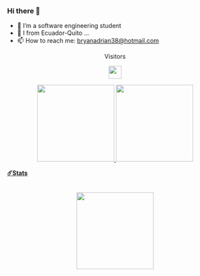 ### Hi there 👋


- 🌱 I’m a software engineering student
- 💬 I from Ecuador-Quito ...
- 📫 How to reach me: bryanadrian38@hotmail.com


 <div align="center">Visitors</div>
<div align="center">
 
  <img height="30em" src="https://profile-counter.glitch.me/Baio99/count.svg"/> <br />
</div>


<div align="center">
  <a href="https://github.com/Baio99">
  <img height="180em" src="https://github-readme-stats.vercel.app/api?username=Baio99&show_icons=true&theme=dracula&include_all_commits=true&count_private=true"/>
  <img height="180em" src="https://github-readme-stats.vercel.app/api/top-langs/?username=Baio99&layout=compact&langs_count=7&theme=github_dark"/>
</div>



<b>☄️Stats </b>

<div align="center">
    <br />
  <img height="180em" src="https://github-readme-streak-stats.herokuapp.com?user=Baio99&theme=github-dark&date_format=M%20j%5B%2C%20Y%5D" />
</summary>
</div>
